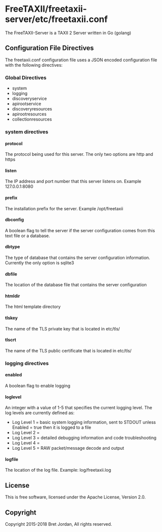# FreeTAXII/freetaxii-server/etc/freetaxii.conf #

The FreeTAXII-Server is a TAXII 2 Server written in Go (golang)


## Configuration File Directives ##

The freetaxii.conf configuration file uses a JSON encoded configuration file with the following directives:


### Global Directives ###
- system
- logging
- discoveryservice
- apirootservice
- discoveryresources
- apirootresources
- collectionresources

### system directives ###

#### protocol ####
The protocol being used for this server. The only two options are http and https

#### listen ####
The IP address and port number that this server listens on. Example 127.0.0.1:8080

#### prefix ####
The installation prefix for the server. Example /opt/freetaxii

#### dbconfig ####
A boolean flag to tell the server if the server configuration comes from this text file or a database.

#### dbtype ####
The type of database that contains the server configuration information. Currently the only option is sqlite3

#### dbfile ####
The location of the database file that contains the server configuration

#### htmldir ####
The html template directory

#### tlskey ####
The name of the TLS private key that is located in etc/tls/

#### tlscrt ####
The name of the TLS public certificate that is located in etc/tls/

### logging directives ###

#### enabled ####
A boolean flag to enable logging

#### loglevel ####
An integer with a value of 1-5 that specifies the current logging level. The log levels are currently defined as:

- Log Level 1 = basic system logging information, sent to STDOUT unless Enabled = true then it is logged to a file
- Log Level 2 =
- Log Level 3 = detailed debugging information and code troubleshooting
- Log Level 4 =
- Log Level 5 = RAW packet/message decode and output

#### logfile ####
The location of the log file. Example: log/freetaxii.log

## License ##

This is free software, licensed under the Apache License, Version 2.0.


## Copyright ##

Copyright 2015-2018 Bret Jordan, All rights reserved.
